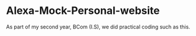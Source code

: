 # Alexa-Mock-Personal-website
As part of my second year, BCom (I.S), we did practical coding such as this.
